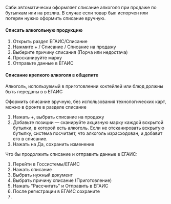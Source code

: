 Саби автоматически оформляет списание алкоголя при продаже по бутылкам или на розлив. 
В случае если товар был испорчен или потерян нужно оформить списание вручную.

#### Списать алкогольную продукцию
1. Открыть раздел ЕГАИС/Списание
2. Нажмите + / Списание / Списание на продажу
3. Выберите причину списания (Порча или недостача)
4. Просканируйте марку 
5. Отправьте данные в ЕГАИС


#### Списание крепкого алкоголя в общепите
Алкоголь, используемый в приготовлении коктейлей или блюд должны быть переданы в в ЕГАИС

Оформить списание вручную, без использования технологических карт, можно в фронте в разделе списание
1. Нажать +, выбрать списание на продажу
2.  Добавьте позиции — сканируйте акцизную марку каждой вскрытой бутылки, в которой есть алкоголь. Если не отсканировать вскрытую бутылку, система посчитает, что алкоголь израсходован, и добавит его в списание.
3. Нажать на Да, сохранить изменение

Что бы продолжить списание и отправить данные в ЕГАИС:
1. Перейти в Госсистемы/ЕГАИС
2. Нажать списание
3. Выбрать нужный документ
4. Выбрать причину списание (Приготовление)
5. Нажать "Рассчитать" и Отправить в ЕГАИС
6. После регистрации в ЕГАИС сохраните
7. 
